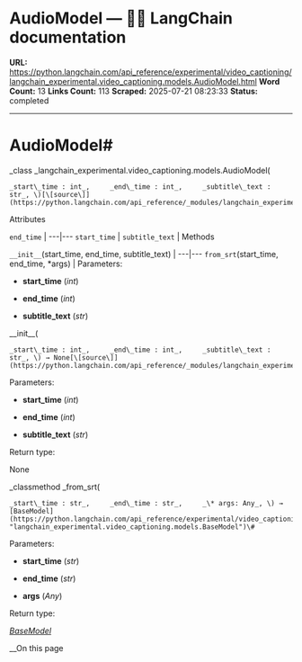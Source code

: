 # AudioModel — 🦜🔗 LangChain  documentation

**URL:** https://python.langchain.com/api_reference/experimental/video_captioning/langchain_experimental.video_captioning.models.AudioModel.html
**Word Count:** 13
**Links Count:** 113
**Scraped:** 2025-07-21 08:23:33
**Status:** completed

---

# AudioModel\#

_class _langchain\_experimental.video\_captioning.models.AudioModel\(

    _start\_time : int_,     _end\_time : int_,     _subtitle\_text : str_, \)[\[source\]](https://python.langchain.com/api_reference/_modules/langchain_experimental/video_captioning/models.html#AudioModel)\#     

Attributes

`end_time` |    ---|---   `start_time` |    `subtitle_text` |       Methods

`__init__`\(start\_time, end\_time, subtitle\_text\) |    ---|---   `from_srt`\(start\_time, end\_time, \*args\) |       Parameters:     

  * **start\_time** \(_int_\)

  * **end\_time** \(_int_\)

  * **subtitle\_text** \(_str_\)

\_\_init\_\_\(

    _start\_time : int_,     _end\_time : int_,     _subtitle\_text : str_, \) → None[\[source\]](https://python.langchain.com/api_reference/_modules/langchain_experimental/video_captioning/models.html#AudioModel.__init__)\#     

Parameters:     

  * **start\_time** \(_int_\)

  * **end\_time** \(_int_\)

  * **subtitle\_text** \(_str_\)

Return type:     

None

_classmethod _from\_srt\(

    _start\_time : str_,     _end\_time : str_,     _\* args: Any_, \) → [BaseModel](https://python.langchain.com/api_reference/experimental/video_captioning/langchain_experimental.video_captioning.models.BaseModel.html#langchain_experimental.video_captioning.models.BaseModel "langchain_experimental.video_captioning.models.BaseModel")\#     

Parameters:     

  * **start\_time** \(_str_\)

  * **end\_time** \(_str_\)

  * **args** \(_Any_\)

Return type:     

[_BaseModel_](https://python.langchain.com/api_reference/experimental/video_captioning/langchain_experimental.video_captioning.models.BaseModel.html#langchain_experimental.video_captioning.models.BaseModel "langchain_experimental.video_captioning.models.BaseModel")

__On this page